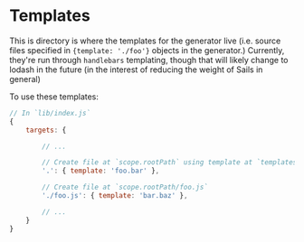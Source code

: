 # Templates


This is directory is where the templates for the generator live (i.e. source files specified in `{template: './foo'}` objects in the generator.)  Currently, they're run through `handlebars` templating, though that will likely change to lodash in the future (in the interest of reducing the weight of Sails in general)



To use these templates:

```javascript
// In `lib/index.js`
{
	targets: {

		// ...

		// Create file at `scope.rootPath` using template at `templates/foo.bar`
		'.': { template: 'foo.bar' },

		// Create file at `scope.rootPath/foo.js`
		'./foo.js': { template: 'bar.baz' },

		// ...
	}
}
```
